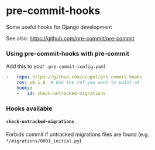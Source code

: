 pre-commit-hooks
================

Some useful hooks for Django development

See also: https://github.com/pre-commit/pre-commit

### Using pre-commit-hooks with pre-commit

Add this to your `.pre-commit-config.yaml`

```yaml
-   repo: https://github.com/ecugol/pre-commit-hooks
    rev: v0.1.0  # Use the ref you want to point at
    hooks:
    -   id: check-untracked-migrations
```

### Hooks available

#### `check-untracked-migrations`

Forbids commit if untracked migrations files are found (e.g. `*/migrations/0001_initial.py`)
